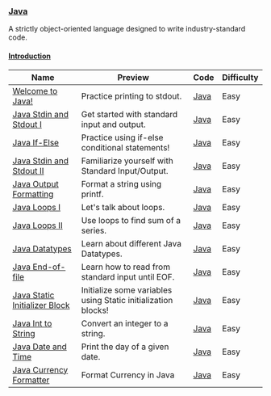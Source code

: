 
### [Java](https://www.hackerrank.com/domains/java)
A strictly object-oriented language designed to write industry-standard code.


#### [Introduction](https://www.hackerrank.com/domains/java/java-introduction)

Name | Preview | Code | Difficulty
---- | ------- | ---- | ----------
[Welcome to Java!](https://www.hackerrank.com/challenges/welcome-to-java)|Practice printing to stdout.|[Java](welcome-to-java.java)|Easy
[ Java Stdin and Stdout I](https://www.hackerrank.com/challenges/java-stdin-and-stdout-1)|Get started with standard input and output.|[Java](java-stdin-and-stdout-1.java)|Easy
[Java If-Else](https://www.hackerrank.com/challenges/java-if-else)|Practice using if-else conditional statements!|[Java](java-if-else.java)|Easy
[Java Stdin and Stdout II](https://www.hackerrank.com/challenges/java-stdin-stdout)|Familiarize yourself with Standard Input/Output.|[Java](java-stdin-stdout.java)|Easy
[Java Output Formatting](https://www.hackerrank.com/challenges/java-output-formatting)|Format a string using printf.|[Java](java-output-formatting.java)|Easy
[Java Loops I](https://www.hackerrank.com/challenges/java-loops-i)|Let's talk about loops.|[Java](java-loops-i.java)|Easy
[Java Loops II](https://www.hackerrank.com/challenges/java-loops)|Use loops to find sum of a series.|[Java](java-loops.java)|Easy
[Java Datatypes](https://www.hackerrank.com/challenges/java-datatypes)|Learn about different Java Datatypes.|[Java](java-datatypes.java)|Easy
[Java End-of-file](https://www.hackerrank.com/challenges/java-end-of-file)|Learn how to read from standard input until EOF.|[Java](java-end-of-file.java)|Easy
[Java Static Initializer Block](https://www.hackerrank.com/challenges/java-static-initializer-block)|Initialize some variables using Static initialization blocks!|[Java](java-static-initializer-block.java)|Easy
[Java Int to String](https://www.hackerrank.com/challenges/java-int-to-string)|Convert an integer to a string.|[Java](java-int-to-string.java)|Easy
[Java Date and Time](https://www.hackerrank.com/challenges/java-date-and-time)|Print the day of a given date.|[Java](java-date-and-time.java)|Easy
[Java Currency Formatter](https://www.hackerrank.com/challenges/java-currency-formatter)|Format Currency in Java|[Java](java-currency-formatter.java)|Easy

